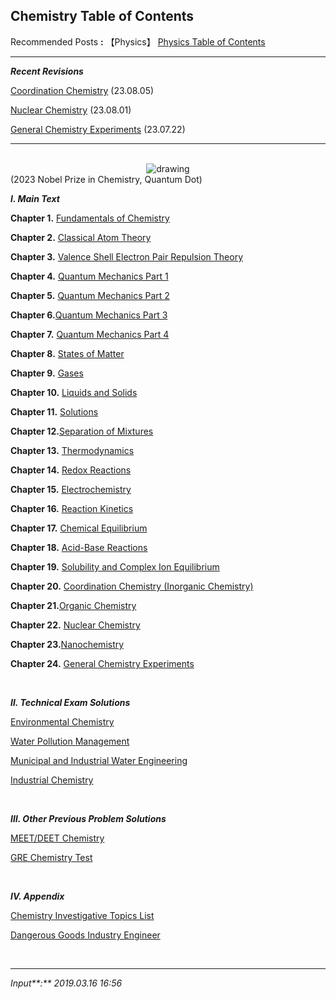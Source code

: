 ## **Chemistry Table of Contents**

Recommended Posts **:** 【Physics】 [Physics Table of Contents](https://jb243.github.io/pages/725)

---

_**Recent Revisions**_

[Coordination Chemistry](https://jb243.github.io/pages/1354)
(23.08.05)

[Nuclear Chemistry](https://jb243.github.io/pages/1383#footnote_link_67_53) (23.08.01)

[General Chemistry Experiments](https://jb243.github.io/pages/1486) (23.07.22)

---

<br>

<center><img src="https://img1.daumcdn.net/thumb/R1280x0/?scode=mtistory2&fname=https://blog.kakaocdn.net/dn/baH2ks/btrTbVSieyO/6Ajixg1QcPFh2r1mwHidt0/img.jpg" alt="drawing" /></center>
(2023 Nobel Prize in Chemistry, Quantum Dot)

<br>

_**Ⅰ. Main Text**_

**Chapter 1.** [Fundamentals of Chemistry](https://jb243.github.io/pages/1326)

**Chapter 2.** [Classical Atom Theory](https://jb243.github.io/pages/1328)

**Chapter 3.** [Valence Shell Electron Pair Repulsion Theory](https://jb243.github.io/pages/1330)

**Chapter 4.** [Quantum Mechanics Part 1](https://jb243.github.io/pages/1332)

**Chapter 5.** [Quantum Mechanics Part 2](https://jb243.github.io/pages/1329)

**Chapter 6.**[Quantum Mechanics Part 3](https://jb243.github.io/pages/1334)

**Chapter 7.** [Quantum Mechanics Part 4](https://jb243.github.io/pages/1335)

**Chapter 8.** [States of Matter](https://jb243.github.io/pages/1336)

**Chapter 9.** [Gases](https://jb243.github.io/pages/1338)

**Chapter 10.** [Liquids and Solids](https://jb243.github.io/pages/1340)

**Chapter 11.** [Solutions](https://jb243.github.io/pages/1342)

**Chapter 12.**[Separation of Mixtures](https://jb243.github.io/pages/1339)

**Chapter 13.** [Thermodynamics](https://jb243.github.io/pages/1344)

**Chapter 14.** [Redox Reactions](https://jb243.github.io/pages/1346)

**Chapter 15.** [Electrochemistry](https://jb243.github.io/pages/1348)

**Chapter 16.** [Reaction Kinetics](https://jb243.github.io/pages/1350)

**Chapter 17.** [Chemical Equilibrium](https://jb243.github.io/pages/1351)

**Chapter 18.** [Acid-Base Reactions](https://jb243.github.io/pages/1352)

**Chapter 19.** [Solubility and Complex Ion Equilibrium](https://jb243.github.io/pages/1353)

**Chapter 20.** [Coordination Chemistry (Inorganic Chemistry)](https://jb243.github.io/pages/1354)

**Chapter 21.**[Organic Chemistry](https://jb243.github.io/pages/1483)

**Chapter 22.** [Nuclear Chemistry](https://jb243.github.io/pages/1383)

**Chapter 23.**[Nanochemistry](https://jb243.github.io/pages/1849)

**Chapter 24.** [General Chemistry Experiments](https://jb243.github.io/pages/1486)

<br>

_**Ⅱ. Technical Exam Solutions**_

[Environmental Chemistry](https://jb243.github.io/pages/1423)

[Water Pollution Management](https://jb243.github.io/pages/365)

[Municipal and Industrial Water Engineering](https://jb243.github.io/pages/422)

[Industrial Chemistry](https://jb243.github.io/pages/433)

<br>

_**Ⅲ. Other Previous Problem Solutions**_

[MEET/DEET Chemistry](https://jb243.github.io/pages/2243)

[GRE Chemistry Test](https://jb243.github.io/pages/1226)

<br>

_**Ⅳ. Appendix**_

[Chemistry Investigative Topics List](https://jb243.github.io/pages/242)

[Dangerous Goods Industry Engineer](https://jb243.github.io/pages/1488)

<br>

---

_Input**:** 2019.03.16 16:56_
